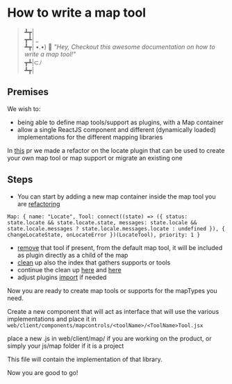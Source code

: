 # How to write a map tool

> ┻┳|  
> ┳┻| _  
> ┻┳| •.•) 💬 *"Hey, Checkout this awesome documentation on how to write a map tool!"*  
> ┳┻|⊂ﾉ     
> ┻┳|  

## Premises
We wish to:
- being able to define map tools/support as plugins, with a Map container
- allow a single ReactJS component and different (dynamically loaded) implementations for the different mapping libraries

In [this](https://github.com/geosolutions-it/MapStore2/pull/6006) pr we made a refactor on the locate plugin that can be used to create your own map tool or map support or migrate an existing one

## Steps
- You can start by adding a new map container inside the map tool you are [refactoring](https://github.com/geosolutions-it/MapStore2/pull/6006/files#diff-ad8a2ac6a2d1aadb86756a00b02afc44d23d26d813dea4a43489d3bdf8766fb8R56-R66)

`
 Map: {
    name: "Locate",
    Tool: connect((state) => ({
        status: state.locate && state.locate.state,
        messages: state.locale && state.locale.messages ? state.locale.messages.locate : undefined
    }), {
        changeLocateState,
        onLocateError
    })(LocateTool),
    priority: 1
}
`

- [remove](https://github.com/geosolutions-it/MapStore2/pull/6006/files#diff-7fe64fb8a440f8d88eea28d07442b02d81011cef71ea8a2c5b2d6a69a69245d8L216-R216) that tool if present, from the default map tool, it will be included as plugin directly as a child of the map
- [clean](https://github.com/geosolutions-it/MapStore2/pull/6006/files#diff-064ff22000f3ba1d62c147f1cb4a30fbdf22409ced300195f0c47eac7c5481a7L15-R110) up also the index that gathers supports or tools
- continue the clean up [here](https://github.com/geosolutions-it/MapStore2/pull/6006/files#diff-cdbb5c16fa137021718a4d8d9242f0f1605f3ad4d805467c4f14823b02bde844L13) and [here](https://github.com/geosolutions-it/MapStore2/pull/6006/files#diff-90e9c33847a4f39451c18e28b60cea034a456a7e1c668f34613621d7423b22daL17)
- adjust plugins [import](https://github.com/geosolutions-it/MapStore2/pull/6006/files#diff-12914c878def7e2331e05bdcdc559471b70f8ca6dee5ca776efcb0558bc9035cL70-R70) if needed

Now you are ready to create map tools or supports for the mapTypes you need.

Create a new component that will act as interface that will use the various implementations and place it in `web/client/components/mapcontrols/<toolName>/<ToolName>Tool.jsx`

place a new <toolName>.js in web/client/map/<mayType> if you are working on the product, or simply your js/map folder if it is a project

This file will contain the implementation of that library.

Now you are good to go!

